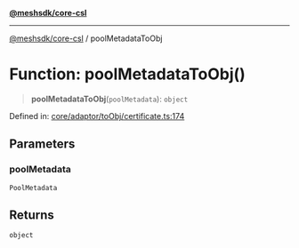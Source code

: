 [**@meshsdk/core-csl**](../README.md)

***

[@meshsdk/core-csl](../globals.md) / poolMetadataToObj

# Function: poolMetadataToObj()

> **poolMetadataToObj**(`poolMetadata`): `object`

Defined in: [core/adaptor/toObj/certificate.ts:174](https://github.com/MeshJS/mesh/blob/1abde1553cbd7cf2cf4e40197fc0de9e4a7d0f49/packages/mesh-core-csl/src/core/adaptor/toObj/certificate.ts#L174)

## Parameters

### poolMetadata

`PoolMetadata`

## Returns

`object`
